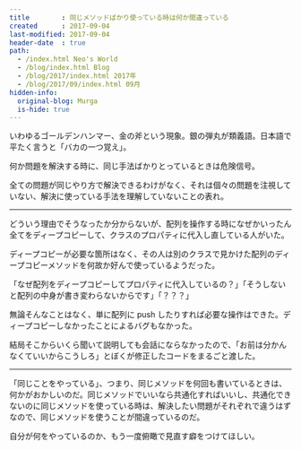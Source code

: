 ```yaml
---
title        : 同じメソッドばかり使っている時は何か間違っている
created      : 2017-09-04
last-modified: 2017-09-04
header-date  : true
path:
  - /index.html Neo's World
  - /blog/index.html Blog
  - /blog/2017/index.html 2017年
  - /blog/2017/09/index.html 09月
hidden-info:
  original-blog: Murga
  is-hide: true
---
```


いわゆるゴールデンハンマー、金の斧という現象。銀の弾丸が類義語。日本語で平たく言うと「バカの一つ覚え」。

何か問題を解決する時に、同じ手法ばかりとっているときは危険信号。

全ての問題が同じやり方で解決できるわけがなく、それは個々の問題を注視していない、解決に使っている手法を理解していないことの表れ。

---

どういう理由でそうなったか分からないが、配列を操作する時になぜかいったん全てをディープコピーして、クラスのプロパティに代入し直している人がいた。

ディープコピーが必要な箇所はなく、その人は別のクラスで見かけた配列のディープコピーメソッドを何故か好んで使っているようだった。

「なぜ配列をディープコピーしてプロパティに代入しているの？」「そうしないと配列の中身が書き変わらないからです」「？？？」

無論そんなことはなく、単に配列に push したりすれば必要な操作はできた。ディープコピーしなかったことによるバグもなかった。

結局そこからいくら聞いて説明しても会話にならなかったので、「お前は分かんなくていいからこうしろ」とぼくが修正したコードをまるごと渡した。

---

「同じことをやっている」、つまり、同じメソッドを何回も書いているときは、何かがおかしいのだ。同じメソッドでいいなら共通化すればいいし、共通化できないのに同じメソッドを使っている時は、解決したい問題がそれぞれで違うはずなので、同じメソッドを使うことが間違っているのだ。

自分が何をやっているのか、もう一度俯瞰で見直す癖をつけてほしい。
